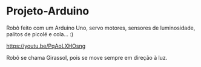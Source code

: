 # Projeto-Arduino

Robô feito com um Arduino Uno, servo motores, sensores de luminosidade, palitos de picolé e cola... :)

https://youtu.be/PqAoLXHOsng

Robô se chama Girassol, pois se move sempre em direção à luz.
